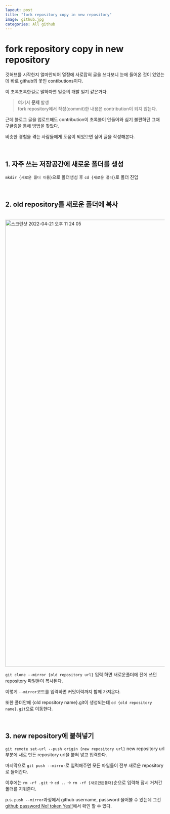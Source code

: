 ```yaml
---  
layout: post  
title: "fork repository copy in new repository"  
image: github.jpg  
categories: All github  
---
```


# fork repository copy in new repository  

깃허브를 시작한지 얼마안되어 열정에 사로잡혀 글을 쓰다보니 눈에 들어온 것이 있었는데 바로 github의 꽃인 contibutions이다.  

이 초록초록한걸로 말하자면 일종의 개발 일기 같은거다.  

> 여기서 **문제** 발생    
> fork repository에서 작성(commit)한 내용은 contribution이 되지 않는다.  

근데 블로그 글을 업로드해도 contribution이 초록불이 안들어와 심기 불편하던 그때 구글링을 통해 방법을 찾았다.

비슷한 경험을 겪는 사람들에게 도움이 되었으면 싶어 글을 작성해본다.  
  
<br/>  

## 1. 자주 쓰는 저장공간에 새로운 폴더를 **생성**  

`mkdir {새로운 폴더 이름}`으로 폴더생성 후 `cd {새로운 폴더}`로 폴더 진입  

<br/>  

## 2. old repository를 새로운 폴더에 **복사**  

<br/>  

<img width="1411" alt="스크린샷 2022-04-21 오후 11 24 05" src="https://user-images.githubusercontent.com/103972967/164480652-e13fe794-c13c-4864-b18b-06ba733e166e.png">  

<br/>  

`git clone --mirror {old repository url}` 입력 하면 새로운폴더에 전에 쓰던 repository 파일들이 복사된다.  

이렇게 `--mirror`코드를 입력하면 커밋이력까지 함께 가져온다.  

또한 폴더안에 {old repository name}.git이 생성되는데 `cd {old repository name}.git`으로 이동한다.  

<br/>  

## 3. new repository에 **붙혀넣기**  

`git remote set-url --push origin {new repository url}` new repository url부분에 새로 만든 repository url을 붙혀 넣고 입력한다.  

마지막으로 `git push --mirror`로 입력해주면 모든 파일들이 전부 새로운 repository로 들어간다.  

이후에는 `rm -rf .git` -> `cd ..` -> `rm -rf {새로만든폴더}`순으로 입력해 잠시 거쳐간 폴더를 지워준다.  


p.s. `push --mirror`과정에서 github username, password 물어볼 수 있는데 그건 [github password No! token Yes!!]()에서 확인 할 수 있다.
